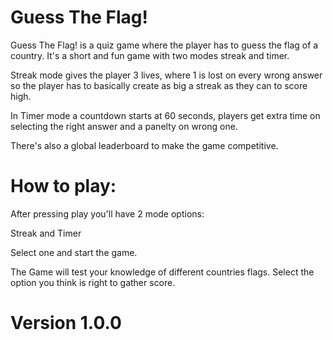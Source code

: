 # Guess The Flag!

Guess The Flag! is a quiz game where the player has to guess the flag of a country. It's a short and fun game with two modes streak and timer.

Streak mode gives the player 3 lives, where 1 is lost on every wrong answer so the player has to basically create as big a streak as they can to score high.

In Timer mode a countdown starts at 60 seconds, players get extra time on selecting the right answer and a panelty on wrong one.

There's also a global leaderboard to make the game competitive.

# How to play:

After pressing play you'll have 2 mode options:

Streak and Timer

Select one and start the game.

The Game will test your knowledge of different countries flags.
Select the option you think is right to gather score.

# Version 1.0.0
